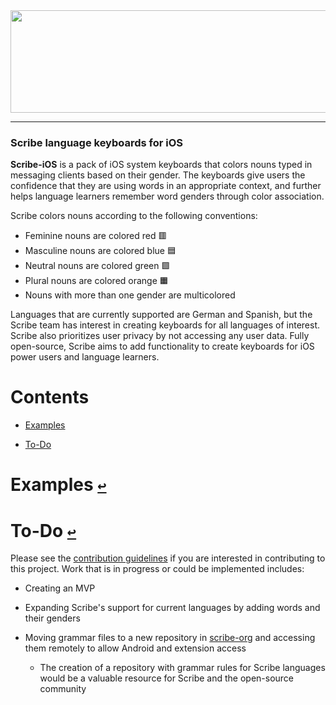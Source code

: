 <div align="center">
  <a href="https://github.com/scribe-org/Scribe-iOS"><img src="https://github.com/scribe-org/Scribe-iOS/blob/main/Resources/Scribe-iOS_logo_transparent.png" width=612 height=164></a>
</div>

---

<!--
[![license](https://img.shields.io/github/license/scribe-org/Scribe-iOS.svg)](https://github.com/scribe-org/Scribe-iOS/blob/main/LICENSE.txt)
[![coc](https://img.shields.io/badge/coc-Contributor%20Covenant-ff69b4.svg)](https://github.com/scribe-org/Scribe-iOS/blob/main/.github/CODE_OF_CONDUCT.md)
-->

### Scribe language keyboards for iOS

**Scribe-iOS** is a pack of iOS system keyboards that colors nouns typed in messaging clients based on their gender. The keyboards give users the confidence that they are using words in an appropriate context, and further helps language learners remember word genders through color association.

Scribe colors nouns according to the following conventions:

- Feminine nouns are colored red 🟥
- Masculine nouns are colored blue 🟦
- Neutral nouns are colored green 🟩
- Plural nouns are colored orange 🟧
- Nouns with more than one gender are multicolored

Languages that are currently supported are German and Spanish, but the Scribe team has interest in creating keyboards for all languages of interest. Scribe also prioritizes user privacy by not accessing any user data. Fully open-source, Scribe aims to add functionality to create keyboards for iOS power users and language learners.

# **Contents**<a id="contents"></a>

- [Examples](#examples)

- [To-Do](#to-do)

# Examples [`↩`](#contents) <a id="examples"></a>

# To-Do [`↩`](#contents) <a id="to-do"></a>

Please see the [contribution guidelines](https://github.com/scribe-org/Scribe-iOS/blob/main/.github/CONTRIBUTING.md) if you are interested in contributing to this project. Work that is in progress or could be implemented includes:

- Creating an MVP

- Expanding Scribe's support for current languages by adding words and their genders

<!--

- Adding support for more languages to Scribe-iOS [(see issues)](https://github.com/scribe-org/Scribe-iOS/issues)

- Planning the potential implementation of a verb conjugation command (see issue)

  - Example: typing /fps chosen_infinitive could conjugate the verb to first person singular

- Planning the potential implementation of a noun plural command (see issue)

  - Example: typing /pl chosen_noun could provide the plural for the noun

- Adding iPadOS specific functionality (see issue)

- Add dark mode functionality (see issue)

-->

- Moving grammar files to a new repository in [scribe-org](https://github.com/scribe-org) and accessing them remotely to allow Android and extension access

  - The creation of a repository with grammar rules for Scribe languages would be a valuable resource for Scribe and the open-source community
